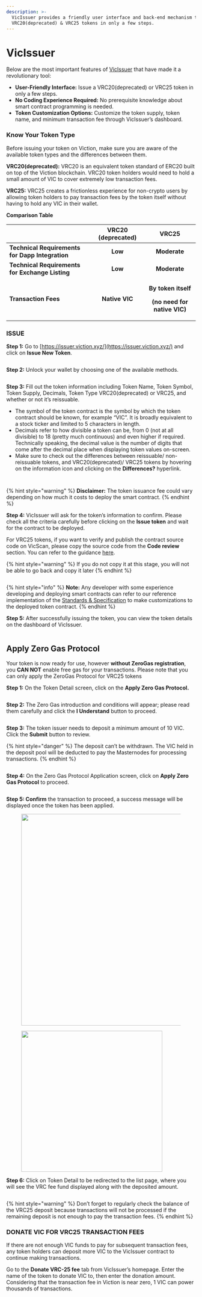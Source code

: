 ```yaml
---
description: >-
  VicIssuer provides a friendly user interface and back-end mechanism to issue
  VRC20(deprecated) & VRC25 tokens in only a few steps.
---
```


# VicIssuer

Below are the most important features of [VicIssuer](https://issuer.viction.xyz/) that have made it a revolutionary tool:

* **User-Friendly Interface:** Issue a VRC20(deprecated) or VRC25 token in only a few steps.
* **No Coding Experience Required:** No prerequisite knowledge about smart contract programming is needed.
* **Token Customization Options:** Customize the token supply, token name, and minimum transaction fee through VicIssuer’s dashboard.

### **‌Know Your Token Type**

Before issuing your token on Viction, make sure you are aware of the available token types and the differences between them.

**VRC20(deprecated):** VRC20 is an equivalent token standard of ERC20 built on top of the Viction blockchain. VRC20 token holders would need to hold a small amount of VIC to cover extremely low transaction fees.

**VRC25:** VRC25 creates a frictionless experience for non-crypto users by allowing token holders to pay transaction fees by the token itself without having to hold any VIC in their wallet.

**Comparison Table**

|                                                 | **VRC20 (deprecated)** |                                        **VRC25**                                        |
| ----------------------------------------------- | :--------------------: | :-------------------------------------------------------------------------------------: |
| **Technical Requirements for Dapp Integration** |         **Low**        |                                       **Moderate**                                      |
| **Technical Requirements for Exchange Listing** |         **Low**        |                                       **Moderate**                                      |
| **Transaction Fees**                            |     **Native VIC**     | <p><strong>By token itself</strong></p><p><strong>(no need for native VIC)</strong></p> |

### ISSUE

**Step 1:** Go to [https://issuer.viction.xyz/](https://issuer.viction.xyz/) and click on **Issue New Token**.

<figure><img src="../../../.gitbook/assets/Screenshot 2023-11-26 at 00.41.26.png" alt=""><figcaption></figcaption></figure>

**Step 2:** Unlock your wallet by choosing one of the available methods.

<figure><img src="../../../.gitbook/assets/Screenshot 2023-11-26 at 00.44.53.png" alt=""><figcaption></figcaption></figure>

**Step 3:** Fill out the token information including Token Name, Token Symbol, Token Supply, Decimals, Token Type VRC20(deprecated) or VRC25, and whether or not it’s reissuable.

* The symbol of the token contract is the symbol by which the token contract should be known, for example “VIC”. It is broadly equivalent to a stock ticker and limited to 5 characters in length.
* Decimals refer to how divisible a token can be, from 0 (not at all divisible) to 18 (pretty much continuous) and even higher if required. Technically speaking, the decimal value is the number of digits that come after the decimal place when displaying token values on-screen.
* Make sure to check out the differences between reissuable/ non-reissuable tokens, and VRC20(deprecated)/ VRC25 tokens by hovering on the information icon and clicking on the **Differences?** hyperlink.

<figure><img src="../../../.gitbook/assets/Screenshot 2023-11-26 at 00.50.40.png" alt=""><figcaption></figcaption></figure>

<figure><img src="../../../.gitbook/assets/Screenshot 2023-11-26 at 00.51.13.png" alt=""><figcaption></figcaption></figure>

{% hint style="warning" %}
**Disclaimer:** The token issuance fee could vary depending on how much it costs to deploy the smart contract.
{% endhint %}

**Step 4:** VicIssuer will ask for the token’s information to confirm. Please check all the criteria carefully before clicking on the **Issue token** and wait for the contract to be deployed.

For VRC25 tokens, if you want to verify and publish the contract source code on VicScan, please copy the source code from the **Code review** section. You can refer to the guidance [here](how-to-verify-and-publish-contract-source-code-on-vicscan.md).

{% hint style="warning" %}
If you do not copy it at this stage, you will not be able to go back and copy it later
{% endhint %}

<figure><img src="../../../.gitbook/assets/Screenshot 2024-05-30 at 00.41.56 (2).png" alt=""><figcaption></figcaption></figure>

{% hint style="info" %}
**Note:** Any developer with some experience developing and deploying smart contracts can refer to our reference implementation of the [Standards & Specification](https://docs.viction.xyz/developer-guide/standards-and-specification) to make customizations to the deployed token contract.
{% endhint %}

**Step 5:** After successfully issuing the token, you can view the token details on the dashboard of VicIssuer.

<figure><img src="../../../.gitbook/assets/Screenshot 2024-09-20 at 13.15.40.png" alt=""><figcaption></figcaption></figure>

## Apply Zero Gas Protocol <a href="#apply-zero-gas-protocol" id="apply-zero-gas-protocol"></a>

Your token is now ready for use, however **without ZeroGas registration**, you **CAN NOT** enable free gas for your transactions. Please note that you can only apply the ZeroGas Protocol for VRC25 tokens

**Step 1:** On the Token Detail screen, click on the **Apply Zero Gas Protocol.**

<figure><img src="../../../.gitbook/assets/image (3).png" alt=""><figcaption></figcaption></figure>

**Step 2:** The Zero Gas introduction and conditions will appear; please read them carefully and click the **I Understand** button to proceed.

<figure><img src="../../../.gitbook/assets/image (1).png" alt=""><figcaption></figcaption></figure>

**Step 3:** The token issuer needs to deposit a minimum amount of 10 VIC. Click the **Submit** button to review.

{% hint style="danger" %}
The deposit can’t be withdrawn. The VIC held in the deposit pool will be deducted to pay the Masternodes for processing transactions.
{% endhint %}

<figure><img src="../../../.gitbook/assets/image (4).png" alt=""><figcaption></figcaption></figure>

**Step 4:** On the Zero Gas Protocol Application screen, click on **Apply Zero Gas Protocol** to proceed.

<figure><img src="../../../.gitbook/assets/image (5).png" alt=""><figcaption></figcaption></figure>

**Step 5: Confirm** the transaction to proceed, a success message will be displayed once the token has been applied.

<div>

<figure><img src="../../../.gitbook/assets/image (6).png" alt="" width="563"><figcaption></figcaption></figure>

 

<figure><img src="../../../.gitbook/assets/success.png" alt="" width="375"><figcaption></figcaption></figure>

</div>

**Step 6:** Click on Token Detail to be redirected to the list page, where you will see the VRC fee fund displayed along with the deposited amount.

<figure><img src="../../../.gitbook/assets/image (7).png" alt=""><figcaption></figcaption></figure>

{% hint style="warning" %}
Don’t forget to regularly check the balance of the VRC25 deposit because transactions will not be processed if the remaining deposit is not enough to pay the transaction fees.
{% endhint %}

### **DONATE VIC FOR VRC25 TRANSACTION FEES**

If there are not enough VIC funds to pay for subsequent transaction fees, any token holders can deposit more VIC to the VicIssuer contract to continue making transactions.‌

Go to the **Donate VRC-25 fee** tab from VicIssuer’s homepage. Enter the name of the token to donate VIC to, then enter the donation amount. Considering that the transaction fee in Viction is near zero, 1 VIC can power thousands of transactions.

<figure><img src="../../../.gitbook/assets/image.png" alt=""><figcaption></figcaption></figure>
